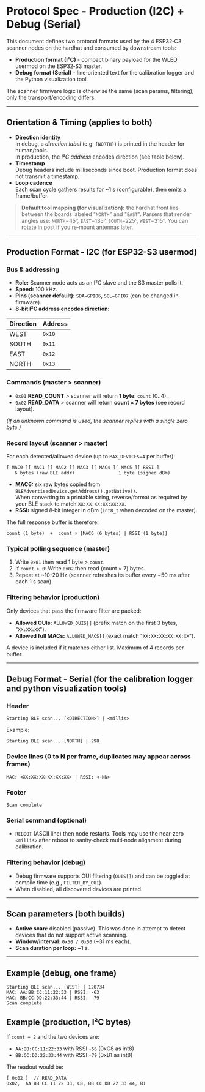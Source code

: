 # Protocol Spec - Production (I2C) + Debug (Serial)


This document defines two protocol formats used by the 4 ESP32‑C3 scanner nodes on the hardhat and consumed by downstream tools:

- **Production format (I²C)** - compact binary payload for the WLED usermod on the ESP32‑S3 master.
- **Debug format (Serial)** - line‑oriented text for the calibration logger and the Python visualization tool.

The scanner firmware logic is otherwise the same (scan params, filtering), only the transport/encoding differs.

---

## Orientation & Timing (applies to both)
- **Direction identity**  
  In debug, a *direction label* (e.g. `[NORTH]`) is printed in the header for human/tools.  
  In production, the *I²C address* encodes direction (see table below).
- **Timestamp**  
  Debug headers include milliseconds since boot. Production format does not transmit a timestamp.
- **Loop cadence**  
Each scan cycle gathers results for ~1 s (configurable), then emits a frame/buffer.

> **Default tool mapping (for visualization):** the hardhat front lies between the boards labeled "`NORTH`" and "`EAST`". Parsers that render angles use: `NORTH`=45°, `EAST`=135°, `SOUTH`=225°, `WEST`=315°. You can rotate in post if you re‑mount antennas later.

---

## Production Format - I2C (for ESP32-S3 usermod)

### Bus & addressing
- **Role:** Scanner node acts as an I²C slave and the S3 master polls it.
- **Speed:** 100 kHz.
- **Pins (scanner default):** `SDA=GPIO6`, `SCL=GPIO7` (can be changed in firmware).
- **8‑bit I²C address encodes direction:**

| Direction | Address |
|---|---|
| WEST  | `0x10` |
| SOUTH | `0x11` |
| EAST  | `0x12` |
| NORTH | `0x13` |

### Commands (master > scanner)
- `0x01` **READ_COUNT** > scanner will return **1 byte**: `count` (0..4).
- `0x02` **READ_DATA** > scanner will return **count × 7 bytes** (see record layout).

*(If an unknown command is used, the scanner replies with a single zero byte.)*

### Record layout (scanner > master)
For each detected/allowed device (up to `MAX_DEVICES=4` per buffer):

```
[ MAC0 ][ MAC1 ][ MAC2 ][ MAC3 ][ MAC4 ][ MAC5 ][ RSSI ]
   6 bytes (raw BLE addr)                1 byte (signed dBm)
```

- **MAC6:** six raw bytes copied from `BLEAdvertisedDevice.getAddress().getNative()`.  
  When converting to a printable string, reverse/format as required by your BLE stack to match `XX:XX:XX:XX:XX:XX`.
- **RSSI:** signed 8‑bit integer in dBm (`int8_t` when decoded on the master).

The full response buffer is therefore:

```
count (1 byte)  +  count × [MAC6 (6 bytes) | RSSI (1 byte)]
```

### Typical polling sequence (master)
1. Write `0x01` then read 1 byte > `count`.
2. If `count > 0`: Write `0x02` then read (count × 7) bytes.
3. Repeat at ~10-20 Hz (scanner refreshes its buffer every ~50 ms after each 1 s scan).

### Filtering behavior (production)
Only devices that pass the firmware filter are packed:
- **Allowed OUIs:** `ALLOWED_OUIS[]` (prefix match on the first 3 bytes, "`XX:XX:XX`").
- **Allowed full MACs:** `ALLOWED_MACS[]` (exact match "`XX:XX:XX:XX:XX:XX`").

A device is included if it matches either list. Maximum of 4 records per buffer.

---

## Debug Format - Serial (for the calibration logger and python visualization tools)

### Header
```
Starting BLE scan... [<DIRECTION>] | <millis>
```
Example:
```
Starting BLE scan... [NORTH] | 298
```

### Device lines (0 to N per frame, duplicates may appear across frames)
```
MAC: <XX:XX:XX:XX:XX:XX> | RSSI: <-NN>
```

### Footer
```
Scan complete
```

### Serial command (optional)
- `REBOOT` (ASCII line) then node restarts. Tools may use the near‑zero `<millis>` after reboot to sanity‑check multi‑node alignment during calibration.

### Filtering behavior (debug)
- Debug firmware supports OUI filtering (`OUIS[]`) and can be toggled at compile time (e.g., `FILTER_BY_OUI`).  
- When disabled, all discovered devices are printed.

---

## Scan parameters (both builds)
- **Active scan:** disabled (passive). This was done in attempt to detect devices that do not support active scanning.
- **Window/interval:** `0x50 / 0x50` (~31 ms each).
- **Scan duration per loop:** ~1 s.

---

## Example (debug, one frame)

```
Starting BLE scan... [WEST] | 120734
MAC: AA:BB:CC:11:22:33 | RSSI: -63
MAC: BB:CC:DD:22:33:44 | RSSI: -79
Scan complete
```

## Example (production, I²C bytes)
If `count = 2` and the two devices are:

- `AA:BB:CC:11:22:33` with RSSI `-56` (0xC8 as int8)
- `BB:CC:DD:22:33:44` with RSSI `-79` (0xB1 as int8)

The readout would be:

```
[ 0x02 ]  // READ_DATA
0x02,  AA BB CC 11 22 33, C8, BB CC DD 22 33 44, B1
```
